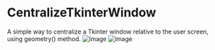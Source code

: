 # CentralizeTkinterWindow
A simple way to centralize a Tkinter window relative to the user screen, using geometry() method.
![image](https://user-images.githubusercontent.com/3034015/236968527-ef11fc35-da14-4506-803b-56ac25c1bff0.png)
![image](https://user-images.githubusercontent.com/3034015/236967751-ab23a113-b890-4743-9c91-2e76b9405cd3.png)
